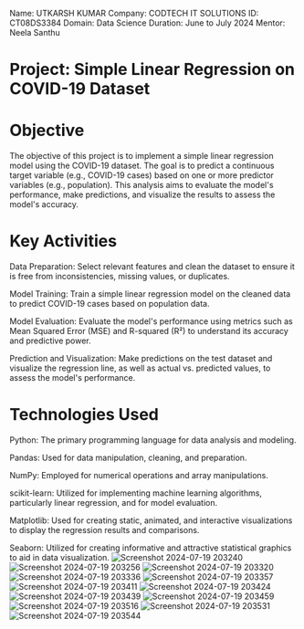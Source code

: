 Name: UTKARSH KUMAR 
Company: CODTECH IT SOLUTIONS 
ID: CT08DS3384 
Domain: Data Science 
Duration: June to July 2024 
Mentor: Neela Santhu


# Project: Simple Linear Regression on COVID-19 Dataset

# Objective
The objective of this project is to implement a simple linear regression model using the COVID-19 dataset. The goal is to predict a continuous target variable (e.g., COVID-19 cases) based on one or more predictor variables (e.g., population). This analysis aims to evaluate the model's performance, make predictions, and visualize the results to assess the model's accuracy.

# Key Activities
Data Preparation: Select relevant features and clean the dataset to ensure it is free from inconsistencies, missing values, or duplicates.

Model Training: Train a simple linear regression model on the cleaned data to predict COVID-19 cases based on population data.

Model Evaluation: Evaluate the model's performance using metrics such as Mean Squared Error (MSE) and R-squared (R²) to understand its accuracy and predictive power.

Prediction and Visualization: Make predictions on the test dataset and visualize the regression line, as well as actual vs. predicted values, to assess the model's performance.

# Technologies Used
Python: The primary programming language for data analysis and modeling.

Pandas: Used for data manipulation, cleaning, and preparation.

NumPy: Employed for numerical operations and array manipulations.

scikit-learn: Utilized for implementing machine learning algorithms, particularly linear regression, and for model evaluation.

Matplotlib: Used for creating static, animated, and interactive visualizations to display the regression results and comparisons.

Seaborn: Utilized for creating informative and attractive statistical graphics to aid in data visualization.
![Screenshot 2024-07-19 203240](https://github.com/user-attachments/assets/794d32da-9ce1-4ede-bb6e-b9f8b4e63fb7)
![Screenshot 2024-07-19 203256](https://github.com/user-attachments/assets/2ff95682-1ce3-4838-83ae-0fa4c651e579)
![Screenshot 2024-07-19 203320](https://github.com/user-attachments/assets/f2e9defb-e541-42e9-81a6-8ff86faaea48)
![Screenshot 2024-07-19 203336](https://github.com/user-attachments/assets/a9b9a5bb-6cb4-43ba-8297-e38eb05a0a54)
![Screenshot 2024-07-19 203357](https://github.com/user-attachments/assets/9541e9cd-c2fb-41b8-b93a-7d62c5eacf00)
![Screenshot 2024-07-19 203411](https://github.com/user-attachments/assets/d60ef890-a60d-4381-bea5-1a898735ef76)
![Screenshot 2024-07-19 203424](https://github.com/user-attachments/assets/d63db33b-e54e-4ef3-a5c6-155ecf3aaffe)
![Screenshot 2024-07-19 203439](https://github.com/user-attachments/assets/f6130e8d-5c5b-4ded-ab25-a197cb0e6002)
![Screenshot 2024-07-19 203459](https://github.com/user-attachments/assets/a1ddd84e-824d-4c70-86d5-2428d8830a5b)
![Screenshot 2024-07-19 203516](https://github.com/user-attachments/assets/94424346-b512-4678-ae62-51d8383ce8b9)
![Screenshot 2024-07-19 203531](https://github.com/user-attachments/assets/0900d997-5c0e-4da4-8fb0-ec9f94092441)
![Screenshot 2024-07-19 203544](https://github.com/user-attachments/assets/868ed01c-0448-43a4-b87a-182946436aa5)

